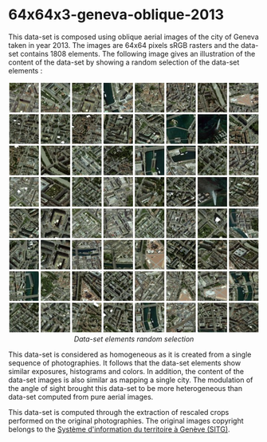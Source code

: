 # 64x64x3-geneva-oblique-2013

This data-set is composed using oblique aerial images of the city of Geneva taken in year 2013. The images are 64x64 pixels sRGB rasters and the data-set contains 1808 elements. The following image gives an illustration of the content of the data-set by showing a random selection of the data-set elements :

<p align="center">
    <img src="https://github.com/nils-hamel/turing-project/blob/master/doc/dataset/64x64x3-geneva-oblique-2013.jpg?raw=true" width="512">
    <br />
    <i>Data-set elements random selection</i>
</p>


This data-set is considered as homogeneous as it is created from a single sequence of photographies. It follows that the data-set elements show similar exposures, histograms and colors. In addition, the content of the data-set images is also similar as mapping a single city. The modulation of the angle of sight brought this data-set to be more heterogeneous than data-set computed from pure aerial images.

This data-set is computed through the extraction of rescaled crops performed on the original photographies. The original images copyright belongs to the [Système d'information du territoire à Genève (SITG)](http://ge.ch/sitg).
